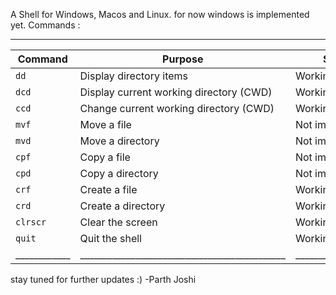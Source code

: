 A Shell for Windows, Macos and Linux. for now windows is implemented yet.
Commands :

________________________________________________________________________________
| Command    | Purpose                                     | Status            |
|------------|---------------------------------------------|-------------------|
| `dd`       | Display directory items                     | Working           |
| `dcd`      | Display current working directory (CWD)     | Working           |
| `ccd`      | Change current working directory (CWD)      | Working           |
| `mvf`      | Move a file                                 | Not implemented   |
| `mvd`      | Move a directory                            | Not implemented   |
| `cpf`      | Copy a file                                 | Not implemented   |
| `cpd`      | Copy a directory                            | Not implemented   |
| `crf`      | Create a file                               | Working           |
| `crd`      | Create a directory                          | Working           |
| `clrscr`   | Clear the screen                            | Working           |
| `quit`     | Quit the shell                              | Working           |
|____________|_____________________________________________|___________________|


stay tuned for further updates :)
                                   -Parth Joshi
